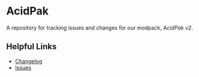 # AcidPak
A repository for tracking issues and changes for our modpack, *AcidPak v2*.

## Helpful Links
- [Changelog](https://github.com/TakeTenGaming/AcidPak/blob/1.11.2/CHANGELOG.md)
- [Issues](https://github.com/TakeTenGaming/AcidPak/labels/1.11.2)